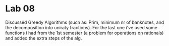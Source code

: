 # Lab 08

Discussed Greedy Algorithms (such as: Prim, minimum nr of banknotes, and the decomposition into
uniraty fractions). For the last one i've used some functions i had from the 1st semester (a problem
for operations on rationals) and added the extra steps of the alg.

